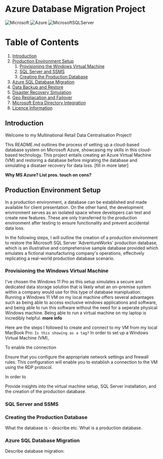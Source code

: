 # Azure Database Migration Project

![Microsoft](https://img.shields.io/badge/Microsoft-0078D4?style=for-the-badge&logo=microsoft&logoColor=white)
![Azure](https://img.shields.io/badge/azure-%230072C6.svg?style=for-the-badge&logo=microsoftazure&logoColor=white)
![MicrosoftSQLServer](https://img.shields.io/badge/Microsoft%20SQL%20Server-CC2927?style=for-the-badge&logo=microsoft%20sql%20server&logoColor=white)

# Table of Contents
1. [Introduction](#introduction)
2. [Production Environment Setup](#production-environment-setup)
   1. [Provisioning the Windows Virtual Machine](#provisioning-the-windows-virtual-machine)
   2. [SQL Server and SSMS](#sql-server-and-ssms)
   3. [Creating the Production Database](#creating-the-production-database)
4. [Azure SQL Database Migration](#azure-sql-database-migration)
5. [Data Backup and Restore](#data-backup-and-restore)
6. [Disaster Recovery Simulation](#disaster-recovery-simulation)
7. [Geo Repliacation and Failover](#geo-replication-and-failover)
8. [Microsoft Entra Directory Integration](#microsoft-entra-directory-integration)
9. [Licence Information](#licence-information)

## Introduction 

Welcome to my Multinational Retail Data Centralisation Project! 

This README.md outlines the process of setting up a cloud-based database system on Microsoft Azure, showcasing my skills in this cloud-based technology. This project entails creating an Azure Virtual Machine (VM) and restoring a database before migrating the database and simulating a disataer recovery for data loss. [fill in more later]

__Why MS Azure? List pros. touch on cons?__

## Production Environment Setup

In a production environment, a database can be established and made available for client presentation. On the other hand, the development environment serves as an isolated space where developers can test and create new features. These are only transferred to the production environment after testing to ensure functionality and prevent accidental data loss.

In the following steps, I will outline the creation of a production environment to restore the Microsoft SQL Server 'AdventureWorks' production database, which is an illustrative and comprehensive sample database provided which emulates a fictional manufacturing company's operations, effecitvely replicating a real-world production database scenario. 

### Provisioning the Windows Virtual Machine

I've chosen the Windows 11 Pro as this setup simulates a secure and dedicated data storage solution that is likely what an on-premise system within a company would use for this type of database manipluation. Running a Windows 11 VM on my local machine offers several advantages such as being able to access exclusive windows applications and software, and being able to run this software without the need for a seperate physical Windows machine. 
Being able to run a virtual machine on my laptop is incredibly helpful. __more info__ 

Here are the steps I followed to create and connect to my VM from my local MacBook Pro:
`Is this showing as a tag?`
In order to set up a Windows Virtual Machine (VM), 

To enable the connection

Ensure that you configure the appropriate network settings and firewall rules. This configuration will enable you to establish a connection to the VM using the RDP protocol.

In order to 

Provide insights into the virtual machine setup, SQL Server installation, and the creation of the production database.

### SQL Server and SSMS

### Creating the Production Database

What the database is - describe etc.
What is a production database.

### Azure SQL Database Migration

Describe database migration:

##

